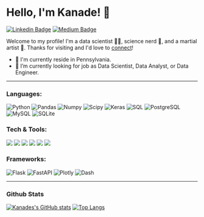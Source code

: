# Hello, I'm Kanade! 👋
[![Linkedin Badge](https://img.shields.io/badge/-KanadeFuzen-blue?style=flat&logo=Linkedin&logoColor=white&link=https://www.linkedin.com/in/waqas-khwaja)](https://www.linkedin.com/in/waqas-khwaja)
[![Medium Badge](https://img.shields.io/badge/-KanadeFuzen-c14438?style=flat&logo=Medium&logoColor=white&link=https://waqaskhwaja-business.medium.com)](https://waqaskhwaja-business.medium.com)

Welcome to my profile! I'm a data scientist 👨‍💻, science nerd 🧬, and a martial artist 🥋. Thanks for visiting and I'd love to [connect](https://www.linkedin.com/in/waqas-khwaja/)!

- 🌱 I'm currently reside in Pennsylvania.
- 💼 I’m currently looking for job as Data Scientist, Data Analyst, or Data Engineer.
-----
### Languages:
  ![Python](https://img.shields.io/badge/Python-3776AB?style=flat&logo=python&logoColor=white)
  ![Pandas](https://img.shields.io/badge/Pandas-2C2D72?style=flat&logo=pandas&logoColor=white)
  ![Numpy](https://img.shields.io/badge/Numpy-777BB4?style=flat&logo=numpy&logoColor=white)
  ![Scipy](	https://img.shields.io/badge/scikit_learn-F7931E?style=flat&logo=scikit-learn&logoColor=white)
  ![Keras](https://img.shields.io/badge/Keras-D00000?style=flat&logo=Keras&logoColor=white)
  ![SQL](https://img.shields.io/badge/-SQL-blue?style=flat&logo=microsoft-sql-server&logoColor=white)
  ![PostgreSQL](https://img.shields.io/badge/PostgreSQL-316192?style=flat&logo=postgresql&logoColor=white)
  ![MySQL](https://img.shields.io/badge/MySQL-%2300f.svg?style=flat&logo=mysql&logoColor=white)
  ![SQLite](https://img.shields.io/badge/SQLite-2E3440?style=flat&logo=sqlite)
  
### Tech & Tools:
<img src="http://img.shields.io/badge/-VS%20Code-007ACC?style=flat&logo=visual%20studio%20code&logoColor=white"> <img src="http://img.shields.io/badge/-Github-000000?style=flat&logo=github&logoColor=FFFFFF"> <img src="http://img.shields.io/badge/-Git-F1502F?style=flat&logo=git&logoColor=FFFFFF"> <img src="https://img.shields.io/badge/-MongoDB-4DB33D?style=flat&logo=mongodb&logoColor=FFFFFF"> <img src="https://img.shields.io/badge/Amazon_AWS-232F3E?style=flat&logo=amazon-aws&logoColor=white"> <img src="https://img.shields.io/badge/Docker-2CA5E0?flat&logo=docker&logoColor=white">

### Frameworks:
![Flask](https://img.shields.io/badge/Flask-000000?style=flat&logo=flask&logoColor=white)
![FastAPI](https://img.shields.io/badge/FastAPI-109989?style=flat&logo=FASTAPI&logoColor=white)
![Plotly](https://img.shields.io/badge/Plotly-239120?style=flat&logo=plotly&logoColor=white)
![Dash](https://img.shields.io/badge/Dash-2E3440?style=flat&logo=dash)

-----
### Github Stats
[![Kanades's GitHub stats](https://github-readme-stats.vercel.app/api?username=KanadeFuzen&theme=dark)](https://github.com/KanadeFuzen/github-readme-stats)
[![Top Langs](https://github-readme-stats.vercel.app/api/top-langs/?username=KanadeFuzen&layout=compact&theme=dark)](https://github.com/KanadeFuzen/github-readme-stats)
